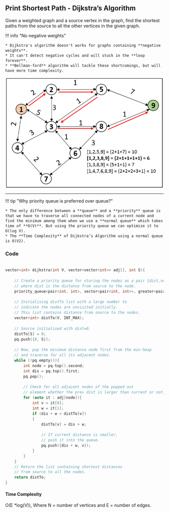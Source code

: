 ## Print Shortest Path - Dijkstra’s Algorithm


Given a weighted graph and a source vertex in the graph, find the shortest paths from the source to all the other vertices in the given graph.

!!! info "No negative weights"

    * Dijkstra's algorithm doesn't works for graphs containing **negative weights**.
    * It can't detect negative cycles and will stuck in the **loop forever**.
    * **Bellman-ford** algorithm will tackle these shortcomings, but will have more time complexity.

![loading...](../../../images/dsa/graph/graph18.png)

---


!!! tip "Why priority queue is preferred over queue?"

    * The only difference between a **queue** and a **priority** queue is that we have to traverse all connected nodes of a current node and find the minimum among them when we use a **normal queue** which takes time of **O(V)**. But using the priority queue we can optimize it to O(log V).
    * The **Time Complexity** of Dijkstra’s Algorithm using a normal queue is O(V2).


### Code


```cpp

vector<int> dijkstra(int V, vector<vector<int>> adj[], int S){

    // Create a priority queue for storing the nodes as a pair {dist,node}
    // where dist is the distance from source to the node. 
    priority_queue<pair<int, int>, vector<pair<int, int>>, greater<pair<int, int>>> pq;

    // Initialising distTo list with a large number to
    // indicate the nodes are unvisited initially.
    // This list contains distance from source to the nodes.
    vector<int> distTo(V, INT_MAX);

    // Source initialised with dist=0.
    distTo[S] = 0;
    pq.push({0, S});

    // Now, pop the minimum distance node first from the min-heap
    // and traverse for all its adjacent nodes.
    while (!pq.empty()){
        int node = pq.top().second;
        int dis = pq.top().first;
        pq.pop();

        // Check for all adjacent nodes of the popped out
        // element whether the prev dist is larger than current or not.
        for (auto it : adj[node]){
            int v = it[0];
            int w = it[1];
            if (dis + w < distTo[v])
            {
                distTo[v] = dis + w;
    
                // If current distance is smaller,
                // push it into the queue.
                pq.push({dis + w, v});
            }
        }
    }
    // Return the list containing shortest distances
    // from source to all the nodes.
    return distTo;
}


```

#### Time Complexity 

O(E *log(V)), Where N = number of vertices and E = number of edges.




